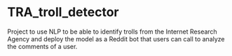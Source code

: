 # TRA_troll_detector
Project to use NLP to be able to identify trolls from the Internet Research Agency and deploy the model as a Reddit bot that users can call to analyze the comments of a user.
